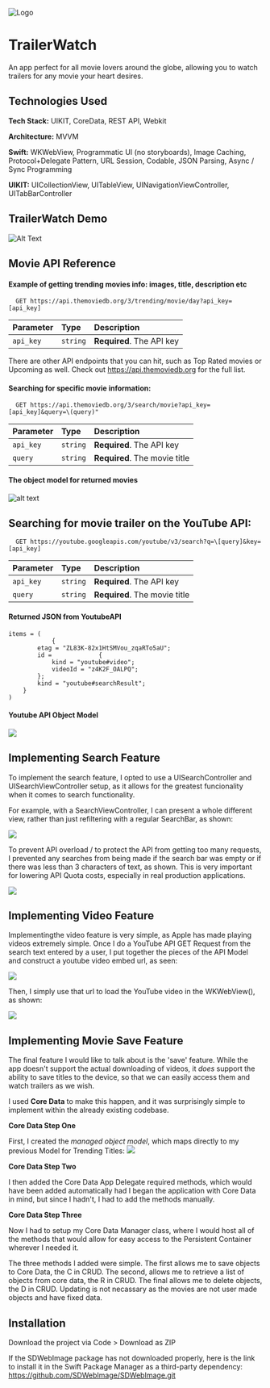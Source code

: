 
![Logo](https://github.com/bagheriamin/TrailerWatch/blob/main/TRAILER.png?raw=true)


# TrailerWatch

An app perfect for all movie lovers around the globe, allowing you to watch trailers for any movie your heart desires.
## Technologies Used

**Tech Stack:** 
UIKIT, CoreData, REST API, Webkit

**Architecture:**
MVVM

**Swift:** WKWebView, Programmatic UI (no storyboards), Image Caching, Protocol+Delegate Pattern, URL Session, Codable, JSON Parsing, Async / Sync Programming

**UIKIT:**
UICollectionView, UITableView, UINavigationViewController, UITabBarController

## TrailerWatch Demo
![Alt Text](https://github.com/bagheriamin/TrailerWatch/blob/main/Simulator%20Screen%20Recording%20-%20iPhone%2011%20-%202022-08-17%20at%2020.51.56.gif?raw=true)



## Movie API Reference

#### Example of getting trending movies info: images, title, description etc

```http
  GET https://api.themoviedb.org/3/trending/movie/day?api_key=[api_key]
```

| Parameter | Type     | Description                |
| :-------- | :------- | :------------------------- |
| `api_key` | `string` | **Required**. The API key |

There are other API endpoints that you can hit, such as Top Rated movies or Upcoming as well. Check out https://api.themoviedb.org for the full list.

#### Searching for specific movie information:

```http
  GET https://api.themoviedb.org/3/search/movie?api_key=[api_key]&query=\(query)"
```

| Parameter | Type     | Description                       |
| :-------- | :------- | :-------------------------------- |
| `api_key` | `string` | **Required**. The API key |
| `query` | `string` | **Required**. The movie title |


#### The object model for returned movies
![alt text](https://github.com/bagheriamin/TrailerWatch/blob/main/carbon-10.png?raw=true)

## Searching for movie trailer on the YouTube API:

```http
  GET https://youtube.googleapis.com/youtube/v3/search?q=\[query]&key=[api_key]
```

| Parameter | Type     | Description                       |
| :-------- | :------- | :-------------------------------- |
| `api_key` | `string` | **Required**. The API key |
| `query` | `string` | **Required**. The movie title |

#### Returned JSON from YoutubeAPI
```
items = (
            {
        etag = "ZL83K-82x1HtSMVou_zqaRTo5aU";
        id =             {
            kind = "youtube#video";
            videoId = "z4K2F_OALPQ";
        };
        kind = "youtube#searchResult";
    }
)
```

#### Youtube API Object Model
![](https://github.com/bagheriamin/TrailerWatch/blob/main/carbon-11.png?raw=true)


## Implementing Search Feature

To implement the search feature, I opted to use a UISearchController and UISearchViewController setup, as it allows for the greatest funcionality when it comes to search functionality. 

For example, with a SearchViewController, I can present a whole different view, rather than just refiltering with a regular SearchBar, as shown:

![](https://github.com/bagheriamin/TrailerWatch/blob/main/Simulator%20Screen%20Recording%20-%20iPhone%2011%20-%202022-08-17%20at%2021.57.53.gif?raw=true)

To prevent API overload / to protect the API from getting too many requests, I prevented any searches from being made if the search bar was empty or if there was less than 3 characters of text, as shown. This is very important for lowering API Quota costs, especially in real production applications.

![](https://github.com/bagheriamin/TrailerWatch/blob/main/carbon-12.png?raw=true)

## Implementing Video Feature

Implementingthe video feature is very simple, as Apple has made playing videos extremely simple. Once I do a YouTube API GET Request from the search text entered by a user, I put together the pieces of the API Model and construct a youtube video embed url, as seen:

![](https://github.com/bagheriamin/TrailerWatch/blob/main/carbon-13.png?raw=true)


Then, I simply use that url to load the YouTube video in the WKWebView(), as shown:

![](https://github.com/bagheriamin/TrailerWatch/blob/main/carbon-14.png?raw=true)

## Implementing Movie Save Feature

The final feature I would like to talk about is the 'save' feature. While the app doesn't support the actual downloading of videos, it *does* support the ability to save titles to the device, so that we can easily access them and watch trailers as we wish. 

I used **Core Data** to make this happen, and it was surprisingly simple to implement within the already existing codebase.

**Core Data Step One**

First, I created the *managed object model*, which maps directly to my previous Model for Trending Titles:
![](https://github.com/bagheriamin/TrailerWatch/blob/main/Screen%20Shot%202022-08-17%20at%2010.21.28%20PM.png?raw=true)


**Core Data Step Two**

I then added the Core Data App Delegate required methods, which would have been added automatically had I began the application with Core Data in mind, but since I hadn't, I had to add the methods manually.

**Core Data Step Three**

Now I had to setup my Core Data Manager class, where I would host all of the methods that would allow for easy access to the Persistent Container wherever I needed it.

The three methods I added were simple. The first allows me to save objects to Core Data, the C in CRUD. The second, allows me to retrieve a list of objects from core data, the R in CRUD. The final allows me to delete objects, the D in CRUD. Updating is not necassary as the movies are not user made objects and have fixed data.



## Installation

Download the project via Code > Download as ZIP

If the SDWebImage package has not downloaded properly, here is the link to install it in the Swift Package Manager as a third-party dependency:
https://github.com/SDWebImage/SDWebImage.git
